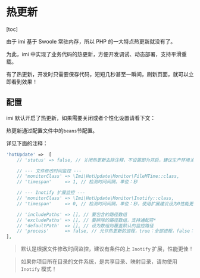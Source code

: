 # 热更新

[toc]

由于 imi 基于 Swoole 常驻内存，所以 PHP 的一大特点热更新就没有了。

为此，imi 中实现了业务代码的热更新，方便开发调试、动态部署，支持平滑重载。

有了热更新，开发时只需要保存代码，短短几秒甚至一瞬间，刷新页面，就可以立即看到效果！

## 配置

imi 默认开启了热更新，如果需要关闭或者个性化设置请看下文：

热更新通过配置文件中的`beans`节配置。

详见下面的注释：

```php
'hotUpdate'	=>	[
    // 'status'	=> false, // 关闭热更新去除注释，不设置即为开启，建议生产环境关闭

    // --- 文件修改时间监控 ---
    // 'monitorClass' => \Imi\HotUpdate\Monitor\FileMTime::class,
    // 'timespan'     => 1, // 检测时间间隔，单位：秒

    // --- Inotify 扩展监控 ---
    // 'monitorClass' => \Imi\HotUpdate\Monitor\Inotify::class,
    // 'timespan'     => 0, // 检测时间间隔，单位：秒，使用扩展建议设为0性能更佳

    // 'includePaths' => [], // 要包含的路径数组
    // 'excludePaths' => [], // 要排除的路径数组，支持通配符*
    // 'defaultPath'  => [], // 设为数组则覆盖默认的监控路径
    // 'process'      => false, // 允许热更新的进程，true：全部进程，false：不允许重启，array: 指定进程允许重启
],
```

> 默认是根据文件修改时间监控，建议有条件的上 `Inotify` 扩展，性能更佳！

> 如果你项目所在目录的文件系统，是共享目录、映射目录，请勿使用 `Inotify` 模式！
